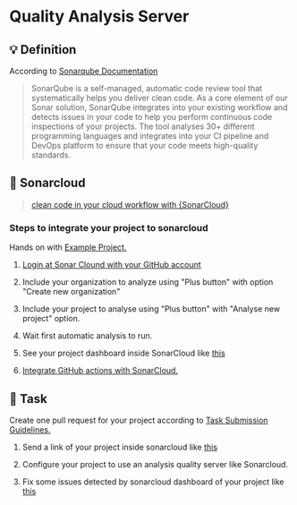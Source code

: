 Quality Analysis Server
====

## :bulb: Definition

According to [Sonarqube Documentation](https://docs.sonarqube.org/latest/)

> SonarQube is a self-managed, automatic code review tool that systematically helps you deliver clean code. As a core element of our Sonar solution, SonarQube integrates into your existing workflow and detects issues in your code to help you perform continuous code inspections of your projects. The tool analyses 30+ different programming languages and integrates into your CI pipeline and DevOps platform to ensure that your code meets high-quality standards.

## :hammer: Sonarcloud

> [clean code in your cloud workflow with {SonarCloud}](https://www.sonarsource.com/products/sonarcloud/.)

### Steps to integrate your project to sonarcloud

Hands on with [Example Project.](https://github.com/persapiens-classes/account-backend/issues/41)

1. [Login at Sonar Clound with your GitHub account](https://sonarcloud.io/login)

2. Include your organization to analyze using "Plus button" with option "Create new organization"

3. Include your project to analyse using "Plus button" with "Analyse new project" option.

4. Wait first automatic analysis to run. 

5. See your project dashboard inside SonarCloud like [this](https://sonarcloud.io/summary/overall?id=persapiens-classes_account-backend)

6. [Integrate GitHub actions with SonarCloud.](https://github.com/persapiens-classes/account-backend/issues/183)


## :construction_worker: Task

Create one pull request for your project according to [Task Submission Guidelines.](../../assessment.md#task-submission)

1. Send a link of your project inside sonarcloud like [this](https://sonarcloud.io/summary/overall?id=persapiens-classes_account-backend)

2. Configure your project to use an analysis quality server like Sonarcloud. 

3. Fix some issues detected by sonarcloud dashboard of your project like [this](https://github.com/persapiens-classes/account-backend/issues/41)
